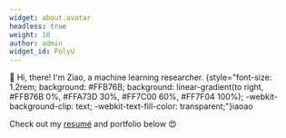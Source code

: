 ```yaml
---
widget: about.avatar
headless: true
weight: 10
author: admin
widget_id: PolyU
---
```

👋 Hi, there! I'm Ziao, a machine learning researcher.
{style="font-size: 1.2rem; background: #FFB76B; background: linear-gradient(to right, #FFB76B 0%, #FFA73D 30%, #FF7C00 60%, #FF7F04 100%); -webkit-background-clip: text; -webkit-text-fill-color: transparent;"}iaoao

Check out my [resumé](/about/) and portfolio below 😍
